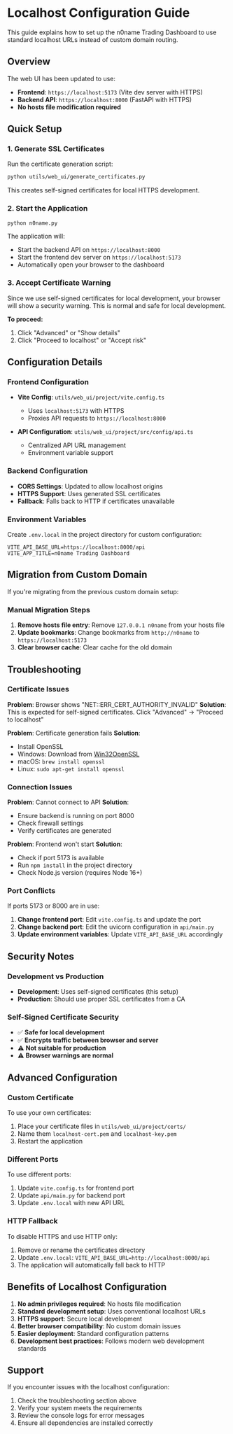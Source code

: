 # Localhost Configuration Guide

This guide explains how to set up the n0name Trading Dashboard to use standard localhost URLs instead of custom domain routing.

## Overview

The web UI has been updated to use:
- **Frontend**: `https://localhost:5173` (Vite dev server with HTTPS)
- **Backend API**: `https://localhost:8000` (FastAPI with HTTPS)
- **No hosts file modification required**

## Quick Setup

### 1. Generate SSL Certificates

Run the certificate generation script:

```bash
python utils/web_ui/generate_certificates.py
```

This creates self-signed certificates for local HTTPS development.

### 2. Start the Application

```bash
python n0name.py
```

The application will:
- Start the backend API on `https://localhost:8000`
- Start the frontend dev server on `https://localhost:5173`
- Automatically open your browser to the dashboard

### 3. Accept Certificate Warning

Since we use self-signed certificates for local development, your browser will show a security warning. This is normal and safe for local development.

**To proceed:**
1. Click "Advanced" or "Show details"
2. Click "Proceed to localhost" or "Accept risk"

## Configuration Details

### Frontend Configuration

- **Vite Config**: `utils/web_ui/project/vite.config.ts`
  - Uses `localhost:5173` with HTTPS
  - Proxies API requests to `https://localhost:8000`
  
- **API Configuration**: `utils/web_ui/project/src/config/api.ts`
  - Centralized API URL management
  - Environment variable support

### Backend Configuration

- **CORS Settings**: Updated to allow localhost origins
- **HTTPS Support**: Uses generated SSL certificates
- **Fallback**: Falls back to HTTP if certificates unavailable

### Environment Variables

Create `.env.local` in the project directory for custom configuration:

```env
VITE_API_BASE_URL=https://localhost:8000/api
VITE_APP_TITLE=n0name Trading Dashboard
```

## Migration from Custom Domain

If you're migrating from the previous custom domain setup:

### Manual Migration Steps

1. **Remove hosts file entry**: Remove `127.0.0.1 n0name` from your hosts file
2. **Update bookmarks**: Change bookmarks from `http://n0name` to `https://localhost:5173`
3. **Clear browser cache**: Clear cache for the old domain

## Troubleshooting

### Certificate Issues

**Problem**: Browser shows "NET::ERR_CERT_AUTHORITY_INVALID"
**Solution**: This is expected for self-signed certificates. Click "Advanced" → "Proceed to localhost"

**Problem**: Certificate generation fails
**Solution**: 
- Install OpenSSL
- Windows: Download from [Win32OpenSSL](https://slproweb.com/products/Win32OpenSSL.html)
- macOS: `brew install openssl`
- Linux: `sudo apt-get install openssl`

### Connection Issues

**Problem**: Cannot connect to API
**Solution**: 
- Ensure backend is running on port 8000
- Check firewall settings
- Verify certificates are generated

**Problem**: Frontend won't start
**Solution**:
- Check if port 5173 is available
- Run `npm install` in the project directory
- Check Node.js version (requires Node 16+)

### Port Conflicts

If ports 5173 or 8000 are in use:

1. **Change frontend port**: Edit `vite.config.ts` and update the port
2. **Change backend port**: Edit the uvicorn configuration in `api/main.py`
3. **Update environment variables**: Update `VITE_API_BASE_URL` accordingly

## Security Notes

### Development vs Production

- **Development**: Uses self-signed certificates (this setup)
- **Production**: Should use proper SSL certificates from a CA

### Self-Signed Certificate Security

- ✅ **Safe for local development**
- ✅ **Encrypts traffic between browser and server**
- ⚠️ **Not suitable for production**
- ⚠️ **Browser warnings are normal**

## Advanced Configuration

### Custom Certificate

To use your own certificates:

1. Place your certificate files in `utils/web_ui/project/certs/`
2. Name them `localhost-cert.pem` and `localhost-key.pem`
3. Restart the application

### Different Ports

To use different ports:

1. Update `vite.config.ts` for frontend port
2. Update `api/main.py` for backend port
3. Update `.env.local` with new API URL

### HTTP Fallback

To disable HTTPS and use HTTP only:

1. Remove or rename the certificates directory
2. Update `.env.local`: `VITE_API_BASE_URL=http://localhost:8000/api`
3. The application will automatically fall back to HTTP

## Benefits of Localhost Configuration

1. **No admin privileges required**: No hosts file modification
2. **Standard development setup**: Uses conventional localhost URLs
3. **HTTPS support**: Secure local development
4. **Better browser compatibility**: No custom domain issues
5. **Easier deployment**: Standard configuration patterns
6. **Development best practices**: Follows modern web development standards

## Support

If you encounter issues with the localhost configuration:

1. Check the troubleshooting section above
2. Verify your system meets the requirements
3. Review the console logs for error messages
4. Ensure all dependencies are installed correctly 